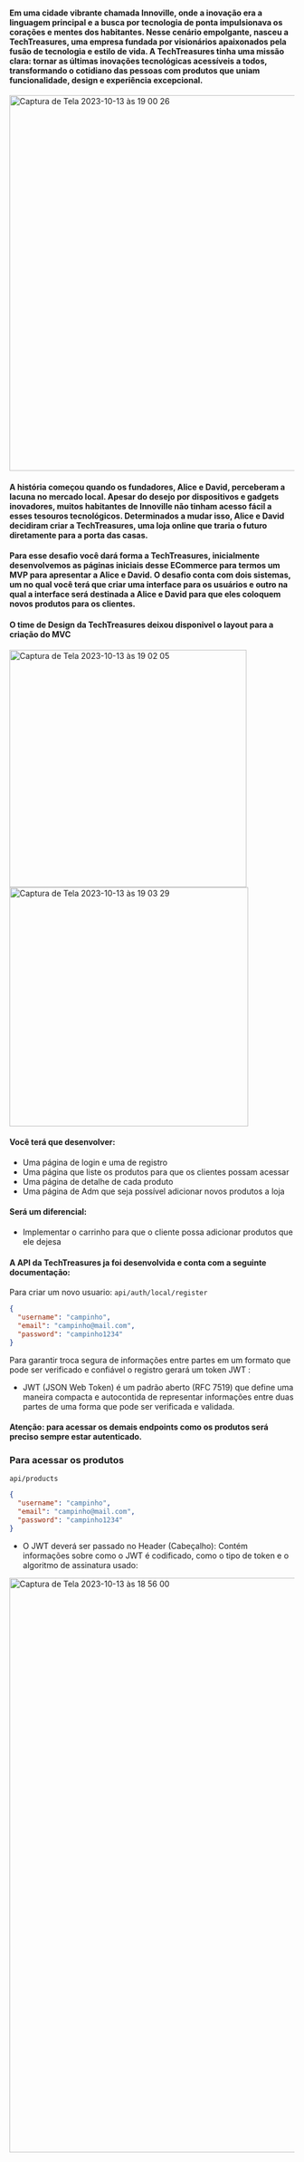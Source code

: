 #### Em uma cidade vibrante chamada Innoville, onde a inovação era a linguagem principal e a busca por tecnologia de ponta impulsionava os corações e mentes dos habitantes. Nesse cenário empolgante, nasceu a TechTreasures, uma empresa fundada por visionários apaixonados pela fusão de tecnologia e estilo de vida. A TechTreasures tinha uma missão clara: tornar as últimas inovações tecnológicas acessíveis a todos, transformando o cotidiano das pessoas com produtos que uniam funcionalidade, design e experiência excepcional.

<img width="663" alt="Captura de Tela 2023-10-13 às 19 00 26" src="https://github.com/campinho-digital/ECOM-CHALLENGE/assets/108235987/24ed1d68-0106-4980-8851-a7b316f3a6b0">


 #### A história começou quando os fundadores, Alice e David, perceberam a lacuna no mercado local. Apesar do desejo por dispositivos e gadgets inovadores, muitos habitantes de Innoville não tinham acesso fácil a esses tesouros tecnológicos. Determinados a mudar isso, Alice e David decidiram criar a TechTreasures, uma loja online que traria o futuro diretamente para a porta das casas.




#### Para esse desafio você dará forma a TechTreasures, inicialmente desenvolvemos as páginas iniciais desse ECommerce para termos um MVP para apresentar a Alice e David. O desafio conta com dois sistemas, um no qual você terá que criar uma interface para os usuários e outro na qual a interface será destinada a Alice e David para que eles coloquem novos produtos para os clientes. 

#### O time de Design da TechTreasures deixou disponivel o layout para a criação do MVC 


<img width="419" alt="Captura de Tela 2023-10-13 às 19 02 05" src="https://github.com/campinho-digital/ECOM-CHALLENGE/assets/108235987/57d397dd-7b3a-4609-9d3f-6b2eea596d0d">
<img width="422" alt="Captura de Tela 2023-10-13 às 19 03 29" src="https://github.com/campinho-digital/ECOM-CHALLENGE/assets/108235987/c6836f41-62df-4d53-a1b7-c01fad1e50d3">


#### Você terá que desenvolver:
- Uma página de login e uma de registro
- Uma página que liste os produtos para que os clientes possam acessar
- Uma página de detalhe de cada produto
- Uma página de Adm que seja possível adicionar novos produtos a loja
  
#### Será um diferencial:
- Implementar o carrinho para que o cliente possa adicionar produtos que ele dejesa

#### A API da TechTreasures ja foi desenvolvida e conta com a seguinte documentação: 



Para criar um novo usuario: 
`api/auth/local/register`

~~~JSON
{
  "username": "campinho",
  "email": "campinho@mail.com",
  "password": "campinho1234"
}

~~~


Para garantir troca segura de informações entre partes em um formato que pode ser verificado e confiável o registro gerará um token JWT :
- JWT (JSON Web Token) é um padrão aberto (RFC 7519) que define uma maneira compacta e autocontida de representar informações entre duas partes de uma forma que pode ser verificada e validada.

####  Atenção: para acessar os demais endpoints como os produtos será preciso sempre estar autenticado.


### Para acessar os produtos
`api/products`

~~~JSON
{
  "username": "campinho",
  "email": "campinho@mail.com",
  "password": "campinho1234"
}

~~~

- O JWT deverá ser passado no Header (Cabeçalho): Contém informações sobre como o JWT é codificado, como o tipo de token e o algoritmo de assinatura usado:
<img width="1014" alt="Captura de Tela 2023-10-13 às 18 56 00" src="https://github.com/campinho-digital/ECOM-CHALLENGE/assets/108235987/f9374bf8-fcda-4c49-97a9-d46ed7d7c846">









